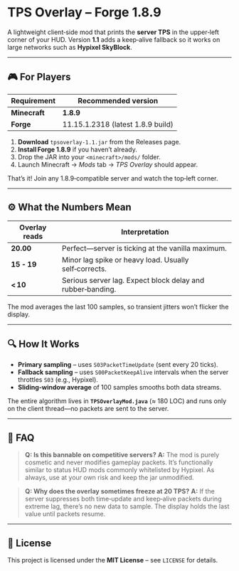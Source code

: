 # TPS Overlay – Forge 1.8.9

A lightweight client‑side mod that prints the **server TPS** in the upper‑left corner of your HUD.
Version **1.1** adds a keep‑alive fallback so it works on large networks such as **Hypixel SkyBlock**.

---

## 🎮 For Players

| Requirement   | Recommended version               |
| ------------- | --------------------------------- |
| **Minecraft** | **1.8.9**                         |
| **Forge**     | 11.15.1.2318 (latest 1.8.9 build) |

1. **Download** `tpsoverlay‑1.1.jar` from the Releases page.
2. **Install Forge 1.8.9** if you haven’t already.
3. Drop the JAR into your `<minecraft>/mods/` folder.
4. Launch Minecraft → *Mods* tab → *TPS Overlay* should appear.

That’s it! Join any 1.8.9‑compatible server and watch the top‑left corner.

---

## ⚙️  What the Numbers Mean

| Overlay reads | Interpretation                                             |
| ------------- | ---------------------------------------------------------- |
| **20.00**     | Perfect—server is ticking at the vanilla maximum.          |
| **15 ‑ 19**   | Minor lag spike or heavy load. Usually self‑corrects.      |
| **< 10**      | Serious server lag. Expect block delay and rubber‑banding. |

The mod averages the last 100 samples, so transient jitters won’t flicker the display.

---

## 🔍 How It Works

* **Primary sampling** – uses `S03PacketTimeUpdate` (sent every 20 ticks).
* **Fallback sampling** – uses `S00PacketKeepAlive` intervals when the server throttles `S03` (e.g., Hypixel).
* **Sliding‑window average** of 100 samples smooths both data streams.

The entire algorithm lives in **`TPSOverlayMod.java`** (≈ 180 LOC) and runs only on the client thread—no packets are sent to the server.

---

## 🙋 FAQ

> **Q: Is this bannable on competitive servers?**
> **A:** The mod is purely cosmetic and never modifies gameplay packets. It’s functionally similar to status HUD mods commonly whitelisted by Hypixel. As always, use at your own risk and keep the jar unmodified.

> **Q: Why does the overlay sometimes freeze at 20 TPS?**
> **A:** If the server suppresses both time‑update and keep‑alive packets during extreme lag, there’s no new data to sample. The display holds the last value until packets resume.

---

## 📜 License

This project is licensed under the **MIT License** – see `LICENSE` for details.
